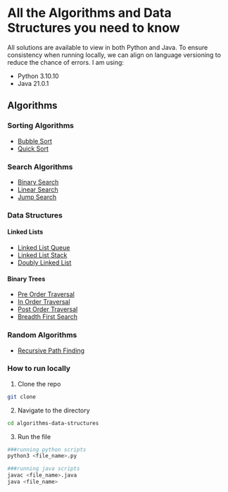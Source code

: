 # All the Algorithms and Data Structures you need to know

All solutions are available to view in both Python and Java. To ensure consistency when running locally,
we can align on language versioning to reduce the chance of errors. I am using:

- Python 3.10.10
- Java 21.0.1

## Algorithms

### Sorting Algorithms

- [Bubble Sort](https://github.com/leormston/algorithms-data-structures/tree/main/common_sorting_algorithms/bubble_sort)
- [Quick Sort](https://github.com/leormston/algorithms-data-structures/tree/main/common_sorting_algorithms/quick_sort/python)

### Search Algorithms

- [Binary Search](https://github.com/leormston/algorithms-data-structures/tree/main/common_searching_algorithms/binary_search)
- [Linear Search](https://github.com/leormston/algorithms-data-structures/tree/main/common_searching_algorithms/linear_search)
- [Jump Search](https://github.com/leormston/algorithms-data-structures/tree/main/common_searching_algorithms/two_crystal_balls)

### Data Structures

#### Linked Lists

- [Linked List Queue](https://github.com/leormston/algorithms-data-structures/tree/main/data_structures/linked_lists/ll_queue)
- [Linked List Stack](https://github.com/leormston/algorithms-data-structures/tree/main/data_structures/linked_lists/ll_stack)
- [Doubly Linked List](https://github.com/leormston/algorithms-data-structures/tree/main/data_structures/linked_lists/doubly_linked_list)

#### Binary Trees

- [Pre Order Traversal](https://github.com/leormston/algorithms-data-structures/tree/main/data_structures/trees/pre_order_traversal)
- [In Order Traversal](https://github.com/leormston/algorithms-data-structures/tree/main/data_structures/trees/in_order_traversal)
- [Post Order Traversal](https://github.com/leormston/algorithms-data-structures/tree/main/data_structures/trees/post_order_traversal)
- [Breadth First Search](https://github.com/leormston/algorithms-data-structures/tree/main/data_structures/trees/breadth_first_search)

### Random Algorithms

- [Recursive Path Finding](https://github.com/leormston/algorithms-data-structures/tree/main/random/recursive_path_finding)


### How to run locally

1. Clone the repo

```bash
git clone
```

2. Navigate to the directory

```bash
cd algorithms-data-structures
```

3. Run the file


```bash
###running python scripts
python3 <file_name>.py
```

```bash
###running java scripts
javac <file_name>.java
java <file_name>
```
